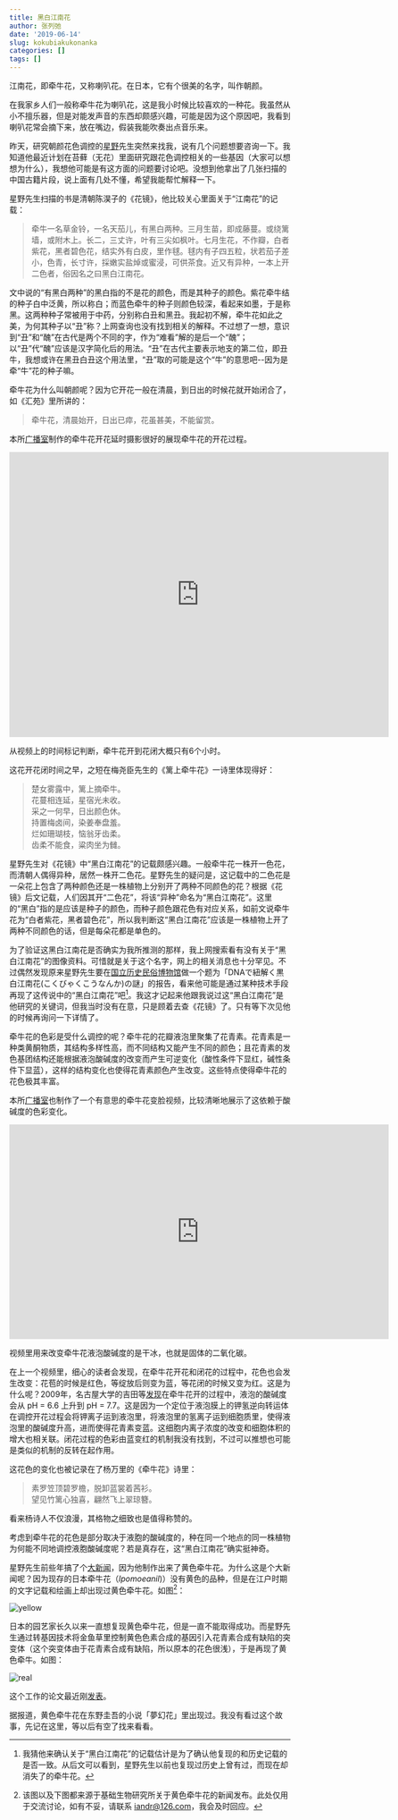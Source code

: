 ```yaml
---
title: 黑白江南花
author: 张列弛
date: '2019-06-14'
slug: kokubiakukonanka
categories: []
tags: []
---
```

江南花，即牵牛花，又称喇叭花。在日本，它有个很美的名字，叫作朝颜。  

在我家乡人们一般称牵牛花为喇叭花，这是我小时候比较喜欢的一种花。我虽然从小不擅乐器，但是对能发声音的东西却颇感兴趣，可能是因为这个原因吧，我看到喇叭花常会摘下来，放在嘴边，假装我能吹奏出点音乐来。 

昨天，研究朝颜花色调控的[星野](http://www.nibb.ac.jp/sections/evolutionary_biology_and_biodiversity/diversity/AssisProf/hoshino.html)先生突然来找我，说有几个问题想要咨询一下。我知道他最近计划在苔藓（无花）里面研究跟花色调控相关的一些基因（大家可以想想为什么），我想他可能是有这方面的问题要讨论吧。没想到他拿出了几张扫描的中国古籍片段，说上面有几处不懂，希望我能帮忙解释一下。   

星野先生扫描的书是清朝陈淏子的《花镜》，他比较关心里面关于“江南花”的记载：  

> 牵牛一名草金铃，一名天茄儿，有黑白两种。三月生苗，即成藤蔓。或绕篱墙，或附木上。长二，三丈许，叶有三尖如枫叶。七月生花，不作瓣，白者紫花，黑者碧色花，结实外有白皮，里作毬。毬内有子四五粒，状若茄子差小，色青，长寸许，採嫩实盐焯或蜜浸，可供茶食。近又有异种，一本上开二色者，俗因名之曰黑白江南花。  

文中说的“有黑白两种”的黑白指的不是花的颜色，而是其种子的颜色。紫花牵牛结的种子白中泛黄，所以称白；而蓝色牵牛的种子则颜色较深，看起来如墨，于是称黑。这两种种子常被用于中药，分别称白丑和黑丑。我起初不解，牵牛花如此之美，为何其种子以“丑”称？上网查询也没有找到相关的解释。不过想了一想，意识到“丑”和“醜”在古代是两个不同的字，作为“难看”解的是后一个“醜”；以“丑”代“醜”应该是汉字简化后的用法。“丑”在古代主要表示地支的第二位，即丑牛，我想或许在黑丑白丑这个用法里，“丑”取的可能是这个“牛”的意思吧--因为是牵“牛”花的种子嘛。   

牵牛花为什么叫朝颜呢？因为它开花一般在清晨，到日出的时候花就开始闭合了，如《汇苑》里所讲的：  

> 牵牛花，清晨始开，日出已瘁，花虽甚美，不能留赏。  

本所[广播室](http://www.nibb.ac.jp/sections/office_of_public_relations/pr/)制作的牵牛花开花延时摄影很好的展现牵牛花的开花过程。    

<iframe width="680" height="510" src="https://www.youtube.com/embed/qBP-5TrkUCY" frameborder="0" allow="accelerometer; autoplay; encrypted-media; gyroscope; picture-in-picture" allowfullscreen></iframe>  

从视频上的时间标记判断，牵牛花开到花闭大概只有6个小时。   

这花开花闭时间之早，之短在梅尧臣先生的《篱上牵牛花》一诗里体现得好：  

> 楚女雾露中，篱上摘牵牛。  
花蔓相连延，星宿光未收。  
采之一何早，日出颜色休。  
持置梅卤间，染姜奉盘羞。  
烂如珊瑚枝，恼翁牙齿柔。  
齿柔不能食，粱肉坐为雠。

星野先生对《花镜》中“黑白江南花”的记载颇感兴趣。一般牵牛花一株开一色花，而清朝人偶得异种，居然一株开二色花。星野先生的疑问是，这记载中的二色花是一朵花上包含了两种颜色还是一株植物上分别开了两种不同颜色的花？根据《花镜》后文记载，人们因其开“二色花”，将该“异种”命名为“黑白江南花”。这里的“黑白”指的是应该是种子的颜色，而种子颜色跟花色有对应关系，如前文说牵牛花为“白者紫花，黑者碧色花”，所以我判断这“黑白江南花”应该是一株植物上开了两种不同颜色的话，但是每朵花都是单色的。    

为了验证这黑白江南花是否确实为我所推测的那样，我上网搜索看有没有关于“黑白江南花”的图像资料。可惜就是关于这个名字，网上的相关消息也十分罕见。不过偶然发现原来星野先生要在[国立历史民俗博物馆](https://www.rekihaku.ac.jp/events/forum/index.html)做一个题为「DNAで紐解く黒白江南花(こくびゃくこうなんか)の謎」的报告，看来他可能是通过某种技术手段再现了这传说中的“黑白江南花”吧[^wsm]。我这才记起来他跟我说过这“黑白江南花”是他研究的关键词，但我当时没有在意，只是顾着去查《花镜》了。只有等下次见他的时候再询问一下详情了。  

牵牛花的色彩是受什么调控的呢？牵牛花的花瓣液泡里聚集了花青素。花青素是一种类黄酮物质，其结构多样性高，而不同结构又能产生不同的颜色；且花青素的发色基团结构还能根据液泡酸碱度的改变而产生可逆变化（酸性条件下显红，碱性条件下显蓝），这样的结构变化也使得花青素颜色产生改变。这些特点使得牵牛花的花色极其丰富。  

本所[广播室](http://www.nibb.ac.jp/sections/office_of_public_relations/pr/)也制作了一个有意思的牵牛花变脸视频，比较清晰地展示了这依赖于酸碱度的色彩变化。

<iframe width="680" height="384" src="https://www.youtube.com/embed/dwqfu5ys6IM" frameborder="0" allow="accelerometer; autoplay; encrypted-media; gyroscope; picture-in-picture" allowfullscreen></iframe>  

视频里用来改变牵牛花液泡酸碱度的是干冰，也就是固体的二氧化碳。  

在上一个视频里，细心的读者会发现，在牵牛花开花和闭花的过程中，花色也会发生改变：花苞的时候是红色，等绽放后则变为蓝，等花闭的时候又变为红。这是为什么呢？2009年，名古屋大学的吉田等[发现](https://www.jstage.jst.go.jp/article/pjab/85/6/85_6_187/_article/-char/ja/)在牵牛花开的过程中，液泡的酸碱度会从 pH = 6.6 上升到 pH = 7.7。这是因为一个定位于液泡膜上的钾氢逆向转运体在调控开花过程会将钾离子运到液泡里，将液泡里的氢离子运到细胞质里，使得液泡里的酸碱度升高，进而使得花青素变蓝。这细胞内离子浓度的改变和细胞体积的增大也相关联。闭花过程的色彩由蓝变红的机制我没有找到，不过可以推想也可能是类似的机制的反转在起作用。  

这花色的变化也被记录在了杨万里的《牵牛花》诗里： 

> 素罗笠顶碧罗檐，脱卸蓝裳着茜衫。  
望见竹篱心独喜，翩然飞上翠琼簪。  

看来杨诗人不仅浪漫，其格物之细致也是值得称赞的。

考虑到牵牛花的花色是部分取决于液胞的酸碱度的，种在同一个地点的同一株植物为何能不同地调控液胞酸碱度呢？若是真存在，这“黑白江南花”确实挺神奇。   

星野先生前些年搞了个[大新闻](http://www.nibb.ac.jp/press/2014/10/10.html)，因为他制作出来了黄色牵牛花。为什么这是个大新闻呢？因为现存的日本牵牛花（*Ipomoeanil*)）没有黄色的品种，但是在江户时期的文字记载和绘画上却出现过黄色牵牛花。如图[^laiyuan]：  

![yellow](http://www.nibb.ac.jp/pressroom/news/images/141010/fig1.jpg)

日本的园艺家长久以来一直想复现黄色牵牛花，但是一直不能取得成功。而星野先生通过转基因技术将金鱼草里控制黄色色素合成的基因引入花青素合成有缺陷的突变体（这个突变体由于花青素合成有缺陷，所以原本的花色很浅），于是再现了黄色牵牛。如图：  

![real](http://www.nibb.ac.jp/pressroom/news/images/141010/yellow-3.jpg)  

这个工作的论文最近刚[发表](https://academic.oup.com/pcp/advance-article/doi/10.1093/pcp/pcz101/5499181)。    

据报道，黄色牵牛花在东野圭吾的小说「夢幻花」里出现过。我没有看过这个故事，先记在这里，等以后有空了找来看看。

[^wsm]:我猜他来确认关于“黑白江南花”的记载估计是为了确认他复现的和历史记载的是否一致。从后文可以看到，星野先生以前也复现过历史上曾有过，而现在却消失了的牵牛花。
[^laiyuan]:该图以及下图都来源于基础生物研究所关于黄色牵牛花的新闻发布。此处仅用于交流讨论，如有不妥，请联系 iandr@126.com，我会及时回应。 











